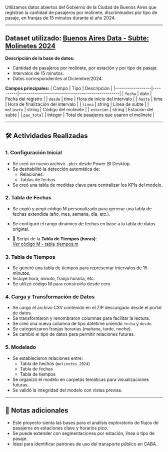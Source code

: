 Utilizamos datos abiertos del Gobierno de la Ciudad de Buenos Aires que registran la cantidad de pasajeros por molinete, discriminados por tipo de pasaje, en franjas de 15 minutos durante el año 2024.

---

## Dataset utilizado: [Buenos Aires Data - Subte: Molinetes 2024](https://data.buenosaires.gob.ar/dataset/subte-viajes-molinetes/resource/9faf4137-63c9-4f15-848c-248c166b54ea)

**Descripción de la base de datos:**
- Cantidad de pasajeros por molinete, por estación y por tipo de pasaje.
- Intervalos de 15 minutos.
- Datos correspondientes al Diciembre/2024.

**Campos principales:**
| Campo             | Tipo     | Descripción                                      |
|------------------|----------|--------------------------------------------------|
| `fecha`          | date     | Fecha del registro                               |
| `desde`          | time     | Hora de inicio del intervalo                     |
| `hasta`          | time     | Hora de finalización del intervalo               |
| `linea`          | string   | Línea de subte                                   |
| `molinete`       | string   | Código del molinete                              |
| `estacion`       | string   | Estación del subte                               |
| `pax_total`      | integer  | Total de pasajeros que usaron el molinete        |

---

## 🛠️ Actividades Realizadas

### 1. Configuración Inicial

- Se creó un nuevo archivo `.pbix` desde Power BI Desktop.
- Se deshabilitó la detección automática de:
  - Relaciones.
  - Tablas de fechas.
- Se creó una tabla de medidas clave para centralizar los KPIs del modelo.

### 2. Tabla de Fechas

- Se copió y pegó código M personalizado para generar una tabla de fechas extendida (año, mes, semana, día, etc.).
- Se configuró el rango dinámico de fechas en base a la tabla de datos original.

- 📄 Script de la **Tabla de Tiempos (horas)**:  
  [Ver código M - tabla_tiempos.m](./tabla_tiempos.m)

### 3. Tabla de Tiempos

- Se generó una tabla de tiempos para representar intervalos de 15 minutos.
- Incluye hora, minuto, franja horaria, etc.
- Se utilizó código M para construirla desde cero.

### 4. Carga y Transformación de Datos

- Se cargó el archivo CSV contenido en el ZIP descargado desde el portal de datos.
- Se transformaron y renombraron columnas para facilitar la lectura.
- Se creó una nueva columna de tipo datetime uniendo `fecha` y `desde`.
- Se categorizaron franjas horarias (mañana, tarde, noche).
- Se cambió el tipo de datos para permitir relaciones futuras.

### 5. Modelado

- Se establecieron relaciones entre:
  - Tabla de hechos (`molinetes_2024`)
  - Tabla de fechas
  - Tabla de tiempos
- Se organizó el modelo en carpetas temáticas para visualizaciones futuras.
- Se validó la integridad del modelo con vistas previas.

---

## 📌 Notas adicionales

- Este proyecto sienta las bases para el análisis exploratorio de flujos de pasajeros en estaciones clave y horarios pico.
- Se puede extender con segmentaciones por estación, línea o tipo de pasaje.
- Ideal para identificar patrones de uso del transporte público en CABA.
